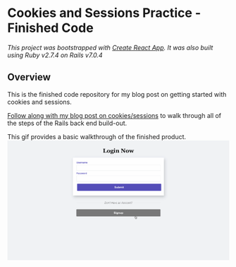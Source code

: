 # Cookies and Sessions Practice - Finished Code

*This project was bootstrapped with [Create React App](https://github.com/facebook/create-react-app). It was also built using Ruby v2.7.4 on Rails v7.0.4*

## Overview
This is the finished code repository for my blog post on getting started with cookies and sessions.

[Follow along with my blog post on cookies/sessions](https://andrewstahlsoftware.medium.com/getting-started-with-cookies-session-management-ruby-on-rails-project-7878d8995cce) to walk through all of the steps of the Rails back end build-out.

This gif provides a basic walkthrough of the finished product.
![](https://github.com/Andrewstahl/cookies-sessions-practice-finished/blob/main/media/Login%20Page%20Walkthrough.gif)